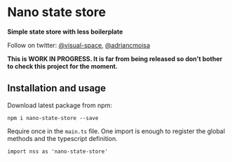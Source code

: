 # Nano state store

**Simple state store with less boilerplate**

Follow on twitter: [@visual-space](https://twitter.com/visual_space), [@adriancmoisa](https://twitter.com/adriancmoisa)

**This is WORK IN PROGRESS. It is far from being released so don't bother to check this project for the moment.**

## Installation and usage

Download latest package from npm: 

    npm i nano-state-store --save

Require once in the `main.ts` file. One import is enough to register the global methods and the typescript definition.

    import nss as 'nano-state-store' 

